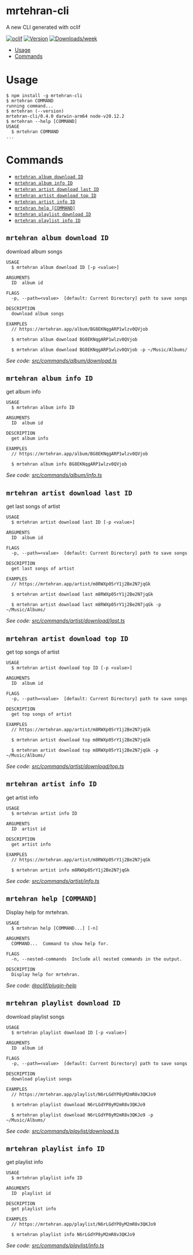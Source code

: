mrtehran-cli
=================

A new CLI generated with oclif


[![oclif](https://img.shields.io/badge/cli-oclif-brightgreen.svg)](https://oclif.io)
[![Version](https://img.shields.io/npm/v/mrtehran-cli.svg)](https://npmjs.org/package/mrtehran-cli)
[![Downloads/week](https://img.shields.io/npm/dw/mrtehran-cli.svg)](https://npmjs.org/package/mrtehran-cli)


<!-- toc -->
* [Usage](#usage)
* [Commands](#commands)
<!-- tocstop -->
# Usage
<!-- usage -->
```sh-session
$ npm install -g mrtehran-cli
$ mrtehran COMMAND
running command...
$ mrtehran (--version)
mrtehran-cli/0.4.0 darwin-arm64 node-v20.12.2
$ mrtehran --help [COMMAND]
USAGE
  $ mrtehran COMMAND
...
```
<!-- usagestop -->
# Commands
<!-- commands -->
* [`mrtehran album download ID`](#mrtehran-album-download-id)
* [`mrtehran album info ID`](#mrtehran-album-info-id)
* [`mrtehran artist download last ID`](#mrtehran-artist-download-last-id)
* [`mrtehran artist download top ID`](#mrtehran-artist-download-top-id)
* [`mrtehran artist info ID`](#mrtehran-artist-info-id)
* [`mrtehran help [COMMAND]`](#mrtehran-help-command)
* [`mrtehran playlist download ID`](#mrtehran-playlist-download-id)
* [`mrtehran playlist info ID`](#mrtehran-playlist-info-id)

## `mrtehran album download ID`

download album songs

```
USAGE
  $ mrtehran album download ID [-p <value>]

ARGUMENTS
  ID  album id

FLAGS
  -p, --path=<value>  [default: Current Directory] path to save songs

DESCRIPTION
  download album songs

EXAMPLES
  // https://mrtehran.app/album/BG8EKNqgARP1wlzv0QVjob

  $ mrtehran album download BG8EKNqgARP1wlzv0QVjob

  $ mrtehran album download BG8EKNqgARP1wlzv0QVjob -p ~/Music/Albums/
```

_See code: [src/commands/album/download.ts](https://github.com/HamidNE/mrtehran-cli/blob/v0.4.0/src/commands/album/download.ts)_

## `mrtehran album info ID`

get album info

```
USAGE
  $ mrtehran album info ID

ARGUMENTS
  ID  album id

DESCRIPTION
  get album info

EXAMPLES
  // https://mrtehran.app/album/BG8EKNqgARP1wlzv0QVjob

  $ mrtehran album info BG8EKNqgARP1wlzv0QVjob
```

_See code: [src/commands/album/info.ts](https://github.com/HamidNE/mrtehran-cli/blob/v0.4.0/src/commands/album/info.ts)_

## `mrtehran artist download last ID`

get last songs of artist

```
USAGE
  $ mrtehran artist download last ID [-p <value>]

ARGUMENTS
  ID  album id

FLAGS
  -p, --path=<value>  [default: Current Directory] path to save songs

DESCRIPTION
  get last songs of artist

EXAMPLES
  // https://mrtehran.app/artist/m8RWXp05rY1j2Be2N7jqGk 

  $ mrtehran artist download last m8RWXp05rY1j2Be2N7jqGk

  $ mrtehran artist download last m8RWXp05rY1j2Be2N7jqGk -p ~/Music/Albums/
```

_See code: [src/commands/artist/download/last.ts](https://github.com/HamidNE/mrtehran-cli/blob/v0.4.0/src/commands/artist/download/last.ts)_

## `mrtehran artist download top ID`

get top songs of artist

```
USAGE
  $ mrtehran artist download top ID [-p <value>]

ARGUMENTS
  ID  album id

FLAGS
  -p, --path=<value>  [default: Current Directory] path to save songs

DESCRIPTION
  get top songs of artist

EXAMPLES
  // https://mrtehran.app/artist/m8RWXp05rY1j2Be2N7jqGk 

  $ mrtehran artist download top m8RWXp05rY1j2Be2N7jqGk

  $ mrtehran artist download top m8RWXp05rY1j2Be2N7jqGk -p ~/Music/Albums/
```

_See code: [src/commands/artist/download/top.ts](https://github.com/HamidNE/mrtehran-cli/blob/v0.4.0/src/commands/artist/download/top.ts)_

## `mrtehran artist info ID`

get artist info

```
USAGE
  $ mrtehran artist info ID

ARGUMENTS
  ID  artist id

DESCRIPTION
  get artist info

EXAMPLES
  // https://mrtehran.app/artist/m8RWXp05rY1j2Be2N7jqGk 

  $ mrtehran artist info m8RWXp05rY1j2Be2N7jqGk
```

_See code: [src/commands/artist/info.ts](https://github.com/HamidNE/mrtehran-cli/blob/v0.4.0/src/commands/artist/info.ts)_

## `mrtehran help [COMMAND]`

Display help for mrtehran.

```
USAGE
  $ mrtehran help [COMMAND...] [-n]

ARGUMENTS
  COMMAND...  Command to show help for.

FLAGS
  -n, --nested-commands  Include all nested commands in the output.

DESCRIPTION
  Display help for mrtehran.
```

_See code: [@oclif/plugin-help](https://github.com/oclif/plugin-help/blob/v6.0.22/src/commands/help.ts)_

## `mrtehran playlist download ID`

download playlist songs

```
USAGE
  $ mrtehran playlist download ID [-p <value>]

ARGUMENTS
  ID  album id

FLAGS
  -p, --path=<value>  [default: Current Directory] path to save songs

DESCRIPTION
  download playlist songs

EXAMPLES
  // https://mrtehran.app/playlist/N6rLGdYP8yM2mR8v3QKJo9

  $ mrtehran playlist download N6rLGdYP8yM2mR8v3QKJo9

  $ mrtehran playlist download N6rLGdYP8yM2mR8v3QKJo9 -p ~/Music/Albums/
```

_See code: [src/commands/playlist/download.ts](https://github.com/HamidNE/mrtehran-cli/blob/v0.4.0/src/commands/playlist/download.ts)_

## `mrtehran playlist info ID`

get playlist info

```
USAGE
  $ mrtehran playlist info ID

ARGUMENTS
  ID  playlist id

DESCRIPTION
  get playlist info

EXAMPLES
  // https://mrtehran.app/playlist/N6rLGdYP8yM2mR8v3QKJo9

  $ mrtehran playlist info N6rLGdYP8yM2mR8v3QKJo9
```

_See code: [src/commands/playlist/info.ts](https://github.com/HamidNE/mrtehran-cli/blob/v0.4.0/src/commands/playlist/info.ts)_
<!-- commandsstop -->
